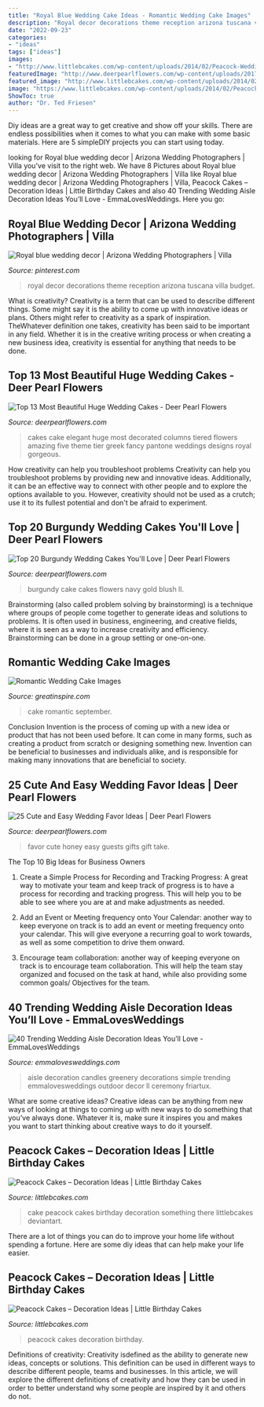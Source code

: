 ```yaml
---
title: "Royal Blue Wedding Cake Ideas - Romantic Wedding Cake Images"
description: "Royal decor decorations theme reception arizona tuscana villa budget"
date: "2022-09-23"
categories:
- "ideas"
tags: ["ideas"]
images:
- "http://www.littlebcakes.com/wp-content/uploads/2014/02/Peacock-Wedding-Cake.jpg"
featuredImage: "http://www.deerpearlflowers.com/wp-content/uploads/2017/12/Burgundy-wedding-cake-idea-2.jpg"
featured_image: "http://www.littlebcakes.com/wp-content/uploads/2014/02/Peacock-Wedding-Cake.jpg"
image: "https://www.littlebcakes.com/wp-content/uploads/2014/02/Peacock-Wedding-Cakes.jpg"
ShowToc: true
author: "Dr. Ted Friesen"
---
```



Diy ideas are a great way to get creative and show off your skills. There are endless possibilities when it comes to what you can make with some basic materials. Here are 5 simpleDIY projects you can start using today.

	

		
looking for Royal blue wedding decor | Arizona Wedding Photographers | Villa you've visit to the right web. We have 8 Pictures about Royal blue wedding decor | Arizona Wedding Photographers | Villa like Royal blue wedding decor | Arizona Wedding Photographers | Villa, Peacock Cakes – Decoration Ideas | Little Birthday Cakes and also 40 Trending Wedding Aisle Decoration Ideas You’ll Love - EmmaLovesWeddings. Here you go:
		
    
## Royal Blue Wedding Decor | Arizona Wedding Photographers | Villa

<img loading=lazy src="https://i.pinimg.com/736x/fe/57/d4/fe57d4a551096343b11a4947306896b9.jpg" onerror="this.onerror=null;this.src='https://tse4.mm.bing.net/th?id=OIP.gVoSCrIisuKS_kYPR1RzvgHaLF&amp;pid=15.1';" alt="Royal blue wedding decor | Arizona Wedding Photographers | Villa">

_Source: pinterest.com_

>royal decor decorations theme reception arizona tuscana villa budget. 

	

What is creativity?
Creativity is a term that can be used to describe different things. Some might say it is the ability to come up with innovative ideas or plans. Others might refer to creativity as a spark of inspiration. TheWhatever definition one takes, creativity has been said to be important in any field. Whether it is in the creative writing process or when creating a new business idea, creativity is essential for anything that needs to be done.

    
## Top 13 Most Beautiful Huge Wedding Cakes - Deer Pearl Flowers

<img loading=lazy src="https://www.deerpearlflowers.com/wp-content/uploads/2015/08/five-tiered-wedding-cake-is-decorated-in-blue-and-white-with-columns-flowers-and-white-fondant-vignettes.jpg" onerror="this.onerror=null;this.src='https://tse2.mm.bing.net/th?id=OIP.tnTxpdhNIz27IVuOln3McwHaLL&amp;pid=15.1';" alt="Top 13 Most Beautiful Huge Wedding Cakes - Deer Pearl Flowers">

_Source: deerpearlflowers.com_

>cakes cake elegant huge most decorated columns tiered flowers amazing five theme tier greek fancy pantone weddings designs royal gorgeous. 

	

How creativity can help you troubleshoot problems
Creativity can help you troubleshoot problems by providing new and innovative ideas. Additionally, it can be an effective way to connect with other people and to explore the options available to you. However, creativity should not be used as a crutch; use it to its fullest potential and don't be afraid to experiment.

    
## Top 20 Burgundy Wedding Cakes You&#039;ll Love | Deer Pearl Flowers

<img loading=lazy src="http://www.deerpearlflowers.com/wp-content/uploads/2017/12/Burgundy-wedding-cake-idea-2.jpg" onerror="this.onerror=null;this.src='https://tse3.mm.bing.net/th?id=OIP.LGIKYFD160ks4s47xbMmbwHaLH&amp;pid=15.1';" alt="Top 20 Burgundy Wedding Cakes You&#039;ll Love | Deer Pearl Flowers">

_Source: deerpearlflowers.com_

>burgundy cake cakes flowers navy gold blush ll. 

	

Brainstorming (also called problem solving by brainstorming) is a technique where groups of people come together to generate ideas and solutions to problems. It is often used in business, engineering, and creative fields, where it is seen as a way to increase creativity and efficiency. Brainstorming can be done in a group setting or one-on-one.

    
## Romantic Wedding Cake Images

<img loading=lazy src="https://greatinspire.com/wp-content/uploads/2016/09/Romantic-Wedding-Cake-Images-5.jpg" onerror="this.onerror=null;this.src='https://tse1.mm.bing.net/th?id=OIP.5dtsO1k3SxInpCV0BRTiswHaLH&amp;pid=15.1';" alt="Romantic Wedding Cake Images">

_Source: greatinspire.com_

>cake romantic september. 

	

Conclusion
Invention is the process of coming up with a new idea or product that has not been used before. It can come in many forms, such as creating a product from scratch or designing something new. Invention can be beneficial to businesses and individuals alike, and is responsible for making many innovations that are beneficial to society.

    
## 25 Cute And Easy Wedding Favor Ideas | Deer Pearl Flowers

<img loading=lazy src="http://www.deerpearlflowers.com/wp-content/uploads/2015/05/Honey-wedding-favor-ideas.jpg" onerror="this.onerror=null;this.src='https://tse4.mm.bing.net/th?id=OIP.6xbd5jlx-zFQUrpB5RiZiwHaLH&amp;pid=15.1';" alt="25 Cute and Easy Wedding Favor Ideas | Deer Pearl Flowers">

_Source: deerpearlflowers.com_

>favor cute honey easy guests gifts gift take. 

	

The Top 10 Big Ideas for Business Owners
1. Create a Simple Process for Recording and Tracking Progress: A great way to motivate your team and keep track of progress is to have a process for recording and tracking progress. This will help you to be able to see where you are at and make adjustments as needed.
2. Add an Event or Meeting frequency onto Your Calendar: another way to keep everyone on track is to add an event or meeting frequency onto your calendar. This will give everyone a recurring goal to work towards, as well as some competition to drive them onward.

3. Encourage team collaboration: another way of keeping everyone on track is to encourage team collaboration. This will help the team stay organized and focused on the task at hand, while also providing some common goals/ Objectives for the team.


    
## 40 Trending Wedding Aisle Decoration Ideas You’ll Love - EmmaLovesWeddings

<img loading=lazy src="http://emmalovesweddings.com/wp-content/uploads/2018/07/vintage-wedding-aisle-ideas-with-candles-and-greenery.jpg" onerror="this.onerror=null;this.src='https://tse1.mm.bing.net/th?id=OIP.Ksqts-cYCT7fsUC4T76d1wHaLH&amp;pid=15.1';" alt="40 Trending Wedding Aisle Decoration Ideas You’ll Love - EmmaLovesWeddings">

_Source: emmalovesweddings.com_

>aisle decoration candles greenery decorations simple trending emmalovesweddings outdoor decor ll ceremony friartux. 

	

What are some creative ideas?
Creative ideas can be anything from new ways of looking at things to coming up with new ways to do something that you’ve always done. Whatever it is, make sure it inspires you and makes you want to start thinking about creative ways to do it yourself.

    
## Peacock Cakes – Decoration Ideas | Little Birthday Cakes

<img loading=lazy src="http://www.littlebcakes.com/wp-content/uploads/2014/02/Peacock-Wedding-Cake.jpg" onerror="this.onerror=null;this.src='https://tse2.mm.bing.net/th?id=OIP.aCmNiS_BISVzZcOxCU_8UAHaJ4&amp;pid=15.1';" alt="Peacock Cakes – Decoration Ideas | Little Birthday Cakes">

_Source: littlebcakes.com_

>cake peacock cakes birthday decoration something there littlebcakes deviantart. 

	

There are a lot of things you can do to improve your home life without spending a fortune. Here are some diy ideas that can help make your life easier.

    
## Peacock Cakes – Decoration Ideas | Little Birthday Cakes

<img loading=lazy src="https://www.littlebcakes.com/wp-content/uploads/2014/02/Peacock-Wedding-Cakes.jpg" onerror="this.onerror=null;this.src='https://tse1.mm.bing.net/th?id=OIP.QmrgadVDAR4fUvHLkvVZFwHaLG&amp;pid=15.1';" alt="Peacock Cakes – Decoration Ideas | Little Birthday Cakes">

_Source: littlebcakes.com_

>peacock cakes decoration birthday. 

	

Definitions of creativity:
Creativity isdefined as the ability to generate new ideas, concepts or solutions. This definition can be used in different ways to describe different people, teams and businesses. In this article, we will explore the different definitions of creativity and how they can be used in order to better understand why some people are inspired by it and others do not.

